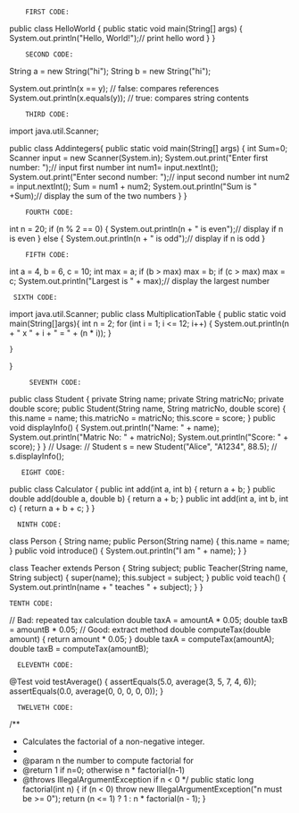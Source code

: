         FIRST CODE:
public class HelloWorld {
    public static void main(String[] args) {
        System.out.println("Hello, World!");// print hello word
    }
}



        SECOND CODE:
String a = new String("hi");
String b = new String("hi");

System.out.println(x == y);        // false: compares references
System.out.println(x.equals(y));   // true: compares string contents


        THIRD CODE:
import java.util.Scanner;

public class Addintegers{
    public static void main(String[] args) {
        int Sum=0;
        Scanner input = new Scanner(System.in);
        System.out.print("Enter first number: ");// input first number
        int num1= input.nextInt();
        System.out.print("Enter second number: ");// input second number
        int num2 = input.nextInt();
        Sum = num1 + num2;
        System.out.println("Sum is " +Sum);// display the sum of the two numbers 
    }
}


        FOURTH CODE:
int n = 20;
          if (n % 2 == 0) {
              System.out.println(n + " is       even");// display if n is even
         } else {
    System.out.println(n + " is odd");//  display if n is odd
}

        FIFTH CODE:
int a = 4, b = 6, c = 10;
           int max = a;
          if (b > max) max = b;
          if (c > max) max = c;
        System.out.println("Largest is " + max);// display the largest number



     SIXTH CODE:
import java.util.Scanner;
public class MultiplicationTable {
    public static void main(String[]args){
        int n = 2;
for (int i = 1; i <= 12; i++) {
    System.out.println(n + " x " + i + " = " + (n * i));
}

    }
}


         SEVENTH CODE:
public class Student {
 private String name;
    private String matricNo;
 private double score;
 public Student(String name, String matricNo, double score) {       this.name = name;
    this.matricNo = matricNo;
      this.score = score;
    }
public void displayInfo() {       System.out.println("Name: " + name);
     System.out.println("Matric No: " + matricNo);
       System.out.println("Score: " + score);
    }
}
// Usage:
// Student s = new Student("Alice", "A1234", 88.5);
// s.displayInfo();


       EIGHT CODE:
public class Calculator {
    public int add(int a, int b) { return a + b; }
    public double add(double a, double b) { return a + b; }
    public int add(int a, int b, int c) { return a + b + c; }
}



      NINTH CODE:
class Person {
    String name;
    public Person(String name) { this.name = name; }
    public void introduce() { System.out.println("I am " + name); }
}

class Teacher extends Person {
    String subject;
    public Teacher(String name, String subject) {
        super(name);
        this.subject = subject;
    }
    public void teach() {
        System.out.println(name + " teaches " + subject);
    }
}


    TENTH CODE:
// Bad: repeated tax calculation
double taxA = amountA * 0.05;
double taxB = amountB * 0.05;
// Good: extract method
double computeTax(double amount) {
    return amount * 0.05;
}
double taxA = computeTax(amountA);
double taxB = computeTax(amountB);


      ELEVENTH CODE:
@Test
void testAverage() {
    assertEquals(5.0, average(3, 5, 7, 4, 6));
    assertEquals(0.0, average(0, 0, 0, 0, 0));
}


      TWELVETH CODE:
/**
 * Calculates the factorial of a non-negative integer.
 *
 * @param n the number to compute factorial for
 * @return 1 if n=0; otherwise n * factorial(n-1)
 * @throws IllegalArgumentException if n < 0
 */
public static long factorial(int n) {
    if (n < 0) throw new IllegalArgumentException("n must be >= 0");
    return (n <= 1) ? 1 : n * factorial(n - 1);
}





